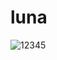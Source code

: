 # luna

![12345](https://user-images.githubusercontent.com/71454742/95331312-7bd9bc00-08b2-11eb-92b9-eefb88be390b.gif)
